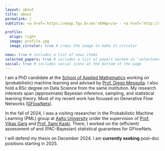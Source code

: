 ```yaml
---
layout: about
title: about
permalink: /
subtitle: <a href='https://emap.fgv.br/en'>EMAp</a> · <a href='http://fgv.br/en'>FGV</a>

profile:
  align: right
  image: profile.jpg
  image_circular: true # crops the image to make it circular

news: true # includes a list of news items
selected_papers: true # includes a list of papers marked as "selected={true}"
social: true # includes social icons at the bottom of the page
---
```


I am a PhD candidate at the [School of Applied Mathematics](https://emap.fgv.br/en) working on (probabilistic) machine learning and advised by [Prof. Diego Mesquita](https://weakly-informative.github.io/). I also hold a BSc degree on Data Science from the same institution. My research interests span (approximate) Bayesian inference, sampling, and statistical learning theory. Most of my recent work has focused on Generative Flow Networks ([GFlowNets](https://yoshuabengio.org/2022/03/05/generative-flow-networks/)).

In the fall of 2024, I was a visiting researcher in the Probabilistic Machine Learning (PML) group at [Aalto University](https://research.cs.aalto.fi/pml/) under the supervision of [Prof. Vikas Garg](https://www.mit.edu/~vgarg/) and [Prof. Sami Kaski](https://kaski-lab.com/). There, I worked on the (efficient) assessment of and (PAC-Bayesian) statistical guarantees for GFlowNets.

I will defend my thesis on December 2024. I am **currently seeking** post-doc positions starting in 2025.

